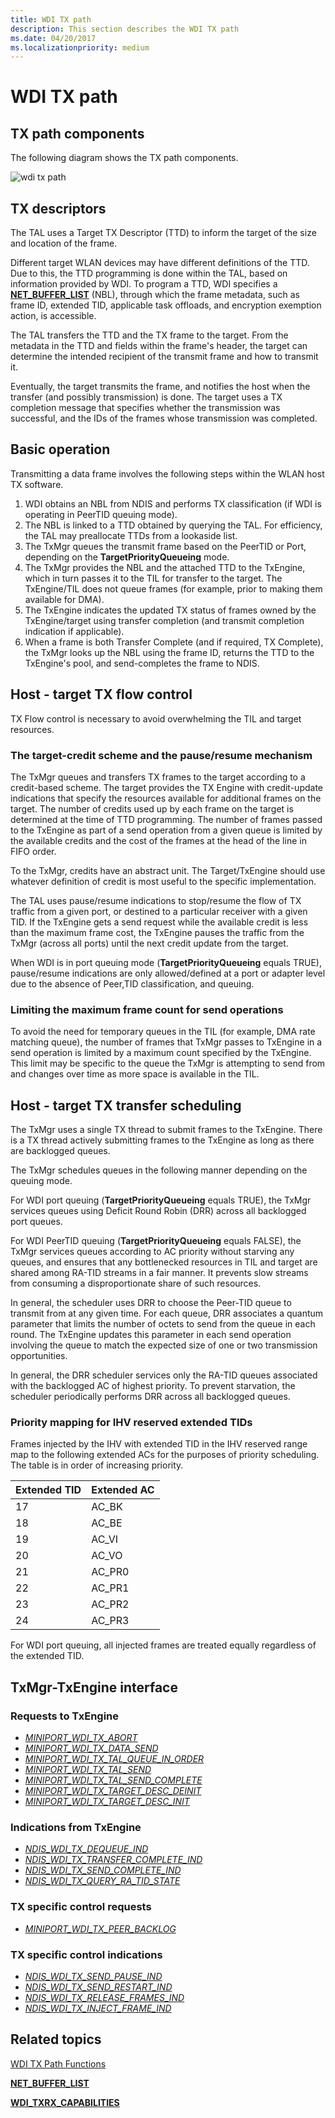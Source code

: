 ```yaml
---
title: WDI TX path
description: This section describes the WDI TX path
ms.date: 04/20/2017
ms.localizationpriority: medium
---
```


# WDI TX path


## TX path components


The following diagram shows the TX path components.

![wdi tx path](images/wdi-tx-path-block-diagram.png)

## TX descriptors


The TAL uses a Target TX Descriptor (TTD) to inform the target of the size and location of the frame.

Different target WLAN devices may have different definitions of the TTD. Due to this, the TTD programming is done within the TAL, based on information provided by WDI. To program a TTD, WDI specifies a [**NET\_BUFFER\_LIST**](/windows-hardware/drivers/ddi/nbl/ns-nbl-net_buffer_list) (NBL), through which the frame metadata, such as frame ID, extended TID, applicable task offloads, and encryption exemption action, is accessible.

The TAL transfers the TTD and the TX frame to the target. From the metadata in the TTD and fields within the frame's header, the target can determine the intended recipient of the transmit frame and how to transmit it.

Eventually, the target transmits the frame, and notifies the host when the transfer (and possibly transmission) is done. The target uses a TX completion message that specifies whether the transmission was successful, and the IDs of the frames whose transmission was completed.

## Basic operation


Transmitting a data frame involves the following steps within the WLAN host TX software.

1.  WDI obtains an NBL from NDIS and performs TX classification (if WDI is operating in PeerTID queuing mode).
2.  The NBL is linked to a TTD obtained by querying the TAL. For efficiency, the TAL may preallocate TTDs from a lookaside list.
3.  The TxMgr queues the transmit frame based on the PeerTID or Port, depending on the **TargetPriorityQueueing** mode.
4.  The TxMgr provides the NBL and the attached TTD to the TxEngine, which in turn passes it to the TIL for transfer to the target. The TxEngine/TIL does not queue frames (for example, prior to making them available for DMA).
5.  The TxEngine indicates the updated TX status of frames owned by the TxEngine/target using transfer completion (and transmit completion indication if applicable).
6.  When a frame is both Transfer Complete (and if required, TX Complete), the TxMgr looks up the NBL using the frame ID, returns the TTD to the TxEngine's pool, and send-completes the frame to NDIS.

## Host - target TX flow control


TX Flow control is necessary to avoid overwhelming the TIL and target resources.

### The target-credit scheme and the pause/resume mechanism

The TxMgr queues and transfers TX frames to the target according to a credit-based scheme. The target provides the TX Engine with credit-update indications that specify the resources available for additional frames on the target. The number of credits used up by each frame on the target is determined at the time of TTD programming. The number of frames passed to the TxEngine as part of a send operation from a given queue is limited by the available credits and the cost of the frames at the head of the line in FIFO order.

To the TxMgr, credits have an abstract unit. The Target/TxEngine should use whatever definition of credit is most useful to the specific implementation.

The TAL uses pause/resume indications to stop/resume the flow of TX traffic from a given port, or destined to a particular receiver with a given TID. If the TxEngine gets a send request while the available credit is less than the maximum frame cost, the TxEngine pauses the traffic from the TxMgr (across all ports) until the next credit update from the target.

When WDI is in port queuing mode (**TargetPriorityQueueing** equals TRUE), pause/resume indications are only allowed/defined at a port or adapter level due to the absence of Peer,TID classification, and queuing.

### Limiting the maximum frame count for send operations

To avoid the need for temporary queues in the TIL (for example, DMA rate matching queue), the number of frames that TxMgr passes to TxEngine in a send operation is limited by a maximum count specified by the TxEngine. This limit may be specific to the queue the TxMgr is attempting to send from and changes over time as more space is available in the TIL.

## Host - target TX transfer scheduling


The TxMgr uses a single TX thread to submit frames to the TxEngine. There is a TX thread actively submitting frames to the TxEngine as long as there are backlogged queues.

The TxMgr schedules queues in the following manner depending on the queuing mode.

For WDI port queuing (**TargetPriorityQueueing** equals TRUE), the TxMgr services queues using Deficit Round Robin (DRR) across all backlogged port queues.

For WDI PeerTID queuing (**TargetPriorityQueueing** equals FALSE), the TxMgr services queues according to AC priority without starving any queues, and ensures that any bottlenecked resources in TIL and target are shared among RA-TID streams in a fair manner. It prevents slow streams from consuming a disproportionate share of such resources.

In general, the scheduler uses DRR to choose the Peer-TID queue to transmit from at any given time. For each queue, DRR associates a quantum parameter that limits the number of octets to send from the queue in each round. The TxEngine updates this parameter in each send operation involving the queue to match the expected size of one or two transmission opportunities.

In general, the DRR scheduler services only the RA-TID queues associated with the backlogged AC of highest priority. To prevent starvation, the scheduler periodically performs DRR across all backlogged queues.

### Priority mapping for IHV reserved extended TIDs

Frames injected by the IHV with extended TID in the IHV reserved range map to the following extended ACs for the purposes of priority scheduling. The table is in order of increasing priority.

| Extended TID | Extended AC |
| - | - |
| 17 | AC\_BK |
| 18 | AC\_BE |
| 19 | AC\_VI |
| 20 | AC\_VO |
| 21 | AC\_PR0 |
| 22 | AC\_PR1 |
| 23 | AC\_PR2 |
| 24 | AC\_PR3 |

For WDI port queuing, all injected frames are treated equally regardless of the extended TID.

## TxMgr-TxEngine interface


### Requests to TxEngine

-   [*MINIPORT\_WDI\_TX\_ABORT*](/windows-hardware/drivers/ddi/dot11wdi/nc-dot11wdi-miniport_wdi_tx_abort)
-   [*MINIPORT\_WDI\_TX\_DATA\_SEND*](/windows-hardware/drivers/ddi/dot11wdi/nc-dot11wdi-miniport_wdi_tx_data_send)
-   [*MINIPORT\_WDI\_TX\_TAL\_QUEUE\_IN\_ORDER*](/windows-hardware/drivers/ddi/dot11wdi/nc-dot11wdi-miniport_wdi_tx_tal_queue_in_order)
-   [*MINIPORT\_WDI\_TX\_TAL\_SEND*](/windows-hardware/drivers/ddi/dot11wdi/nc-dot11wdi-miniport_wdi_tx_tal_send)
-   [*MINIPORT\_WDI\_TX\_TAL\_SEND\_COMPLETE*](/windows-hardware/drivers/ddi/dot11wdi/nc-dot11wdi-miniport_wdi_tx_tal_send_complete)
-   [*MINIPORT\_WDI\_TX\_TARGET\_DESC\_DEINIT*](/windows-hardware/drivers/ddi/dot11wdi/nc-dot11wdi-miniport_wdi_tx_target_desc_deinit)
-   [*MINIPORT\_WDI\_TX\_TARGET\_DESC\_INIT*](/windows-hardware/drivers/ddi/dot11wdi/nc-dot11wdi-miniport_wdi_tx_target_desc_init)

### Indications from TxEngine

-   [*NDIS\_WDI\_TX\_DEQUEUE\_IND*](/windows-hardware/drivers/ddi/dot11wdi/nc-dot11wdi-ndis_wdi_tx_dequeue_ind)
-   [*NDIS\_WDI\_TX\_TRANSFER\_COMPLETE\_IND*](/windows-hardware/drivers/ddi/dot11wdi/nc-dot11wdi-ndis_wdi_tx_transfer_complete_ind)
-   [*NDIS\_WDI\_TX\_SEND\_COMPLETE\_IND*](/windows-hardware/drivers/ddi/dot11wdi/nc-dot11wdi-ndis_wdi_tx_send_complete_ind)
-   [*NDIS\_WDI\_TX\_QUERY\_RA\_TID\_STATE*](/windows-hardware/drivers/ddi/dot11wdi/nc-dot11wdi-ndis_wdi_tx_query_ra_tid_state)

### TX specific control requests

-   [*MINIPORT\_WDI\_TX\_PEER\_BACKLOG*](/windows-hardware/drivers/ddi/dot11wdi/nc-dot11wdi-miniport_wdi_tx_peer_backlog)

### TX specific control indications

-   [*NDIS\_WDI\_TX\_SEND\_PAUSE\_IND*](/windows-hardware/drivers/ddi/dot11wdi/nc-dot11wdi-ndis_wdi_tx_send_pause_ind)
-   [*NDIS\_WDI\_TX\_SEND\_RESTART\_IND*](/windows-hardware/drivers/ddi/dot11wdi/nc-dot11wdi-ndis_wdi_tx_send_restart_ind)
-   [*NDIS\_WDI\_TX\_RELEASE\_FRAMES\_IND*](/windows-hardware/drivers/ddi/dot11wdi/nc-dot11wdi-ndis_wdi_tx_release_frames_ind)
-   [*NDIS\_WDI\_TX\_INJECT\_FRAME\_IND*](/windows-hardware/drivers/ddi/dot11wdi/nc-dot11wdi-ndis_wdi_tx_inject_frame_ind)

## Related topics


[WDI TX Path Functions](/windows-hardware/drivers/ddi/_netvista/)

[**NET\_BUFFER\_LIST**](/windows-hardware/drivers/ddi/nbl/ns-nbl-net_buffer_list)

[**WDI\_TXRX\_CAPABILITIES**](/windows-hardware/drivers/ddi/dot11wdi/ns-dot11wdi-_wdi_txrx_target_capabilities)

 


